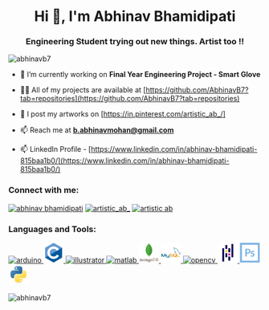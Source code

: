 <h1 align="center">Hi 👋, I'm Abhinav Bhamidipati</h1>
<h3 align="center">Engineering Student trying out new things. Artist too !!</h3>

<p align="left"> <img src="https://komarev.com/ghpvc/?username=abhinavb7&label=Profile%20views&color=72d322&style=plastic" alt="abhinavb7" /> </p>

- 🔭 I’m currently working on **Final Year Engineering Project - Smart Glove**

- 👨‍💻 All of my projects are available at [https://github.com/AbhinavB7?tab=repositories](https://github.com/AbhinavB7?tab=repositories)

- 📝 I post my artworks on [https://in.pinterest.com/artistic_ab_/]

- 📫 Reach me at **b.abhinavmohan@gmail.com**

- 📫 LinkedIn Profile - [https://www.linkedin.com/in/abhinav-bhamidipati-815baa1b0/](https://www.linkedin.com/in/abhinav-bhamidipati-815baa1b0/) 

<h3 align="left">Connect with me:</h3>
<p align="left">
<a href="https://linkedin.com/in/abhinav bhamidipati" target="blank"><img align="center" src="https://raw.githubusercontent.com/rahuldkjain/github-profile-readme-generator/master/src/images/icons/Social/linked-in-alt.svg" alt="abhinav bhamidipati" height="30" width="40" /></a>
<a href="https://instagram.com/artistic_ab_" target="blank"><img align="center" src="https://raw.githubusercontent.com/rahuldkjain/github-profile-readme-generator/master/src/images/icons/Social/instagram.svg" alt="artistic_ab_" height="30" width="40" /></a>
<a href="https://www.youtube.com/c/artistic ab" target="blank"><img align="center" src="https://raw.githubusercontent.com/rahuldkjain/github-profile-readme-generator/master/src/images/icons/Social/youtube.svg" alt="artistic ab" height="30" width="40" /></a>
</p>

<h3 align="left">Languages and Tools:</h3>
<p align="left"> <a href="https://www.arduino.cc/" target="_blank" rel="noreferrer"> <img src="https://cdn.worldvectorlogo.com/logos/arduino-1.svg" alt="arduino" width="40" height="40"/> </a> <a href="https://www.cprogramming.com/" target="_blank" rel="noreferrer"> <img src="https://raw.githubusercontent.com/devicons/devicon/master/icons/c/c-original.svg" alt="c" width="40" height="40"/> </a> <a href="https://www.adobe.com/in/products/illustrator.html" target="_blank" rel="noreferrer"> <img src="https://www.vectorlogo.zone/logos/adobe_illustrator/adobe_illustrator-icon.svg" alt="illustrator" width="40" height="40"/> </a> <a href="https://www.mathworks.com/" target="_blank" rel="noreferrer"> <img src="https://upload.wikimedia.org/wikipedia/commons/2/21/Matlab_Logo.png" alt="matlab" width="40" height="40"/> </a> <a href="https://www.mongodb.com/" target="_blank" rel="noreferrer"> <img src="https://raw.githubusercontent.com/devicons/devicon/master/icons/mongodb/mongodb-original-wordmark.svg" alt="mongodb" width="40" height="40"/> </a> <a href="https://www.mysql.com/" target="_blank" rel="noreferrer"> <img src="https://raw.githubusercontent.com/devicons/devicon/master/icons/mysql/mysql-original-wordmark.svg" alt="mysql" width="40" height="40"/> </a> <a href="https://opencv.org/" target="_blank" rel="noreferrer"> <img src="https://www.vectorlogo.zone/logos/opencv/opencv-icon.svg" alt="opencv" width="40" height="40"/> </a> <a href="https://pandas.pydata.org/" target="_blank" rel="noreferrer"> <img src="https://raw.githubusercontent.com/devicons/devicon/2ae2a900d2f041da66e950e4d48052658d850630/icons/pandas/pandas-original.svg" alt="pandas" width="40" height="40"/> </a> <a href="https://www.photoshop.com/en" target="_blank" rel="noreferrer"> <img src="https://raw.githubusercontent.com/devicons/devicon/master/icons/photoshop/photoshop-line.svg" alt="photoshop" width="40" height="40"/> </a> <a href="https://www.python.org" target="_blank" rel="noreferrer"> <img src="https://raw.githubusercontent.com/devicons/devicon/master/icons/python/python-original.svg" alt="python" width="40" height="40"/> </a> </p>

<p><img align="center" src="https://github-readme-streak-stats.herokuapp.com/?user=abhinavb7&theme=dark" alt="abhinavb7" /></p>
